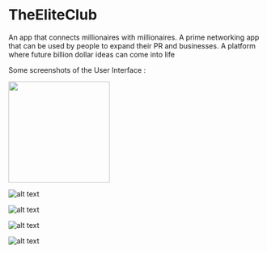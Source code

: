 # TheEliteClub
An app that connects millionaires with millionaires. A prime networking app that can be used by people to expand their PR and businesses. A platform where future billion dollar ideas can come into life

Some screenshots of the User Interface :


<img src="https://user-images.githubusercontent.com/49684325/85622372-35a07a00-b680-11ea-906c-9dec719db6ba.png" width="200" height="200" />


![alt text](https://user-images.githubusercontent.com/49684325/85622415-3d601e80-b680-11ea-97ad-fdac2ee4ff42.png)<!-- .element height="50%" width="50%" -->

![alt text](https://user-images.githubusercontent.com/49684325/85622438-43ee9600-b680-11ea-9305-ad31e1c7abcf.png)<!-- .element height="50%" width="50%" -->


![alt text](https://user-images.githubusercontent.com/49684325/85622466-4cdf6780-b680-11ea-829a-cadc2edb9cfd.png)<!-- .element height="50%" width="50%" -->

![alt text](https://user-images.githubusercontent.com/49684325/85622485-536ddf00-b680-11ea-8814-e9e46cf4ff7b.png)<!-- .element height="50%" width="50%" -->
